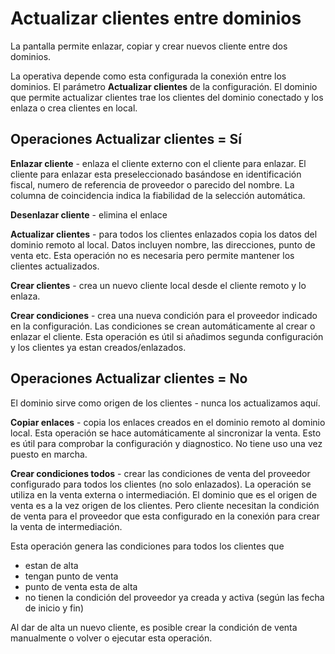 
# Actualizar clientes entre dominios

La pantalla permite enlazar, copiar y crear nuevos cliente entre dos dominios.

La operativa depende como esta configurada la conexión entre los dominios.
El parámetro **Actualizar clientes** de la configuración.
El dominio que permite actualizar clientes trae los clientes del dominio conectado y los enlaza o crea clientes en local.

## Operaciones Actualizar clientes = Sí

**Enlazar cliente** - enlaza el cliente externo con el cliente para enlazar.
El cliente para enlazar esta preseleccionado basándose en identificación fiscal, numero de referencia de proveedor o parecido del nombre.
La columna de coincidencia indica la fiabilidad de la selección automática.

**Desenlazar cliente** - elimina el enlace

**Actualizar clientes** - para todos los clientes enlazados copia los datos del dominio remoto al local. Datos incluyen nombre, las direcciones, punto de venta etc.
Esta operación no es necesaria pero permite mantener los clientes actualizados.

**Crear clientes** - crea un nuevo cliente local desde el cliente remoto y lo enlaza.

**Crear condiciones** - crea una nueva condición para el proveedor indicado en la configuración.
Las condiciones se crean automáticamente al crear o enlazar el cliente.
Esta operación es útil si añadimos segunda configuración y los clientes ya estan creados/enlazados.

## Operaciones Actualizar clientes = No

El dominio sirve como origen de los clientes - nunca los actualizamos aquí.

**Copiar enlaces** - copia los enlaces creados en el dominio remoto al dominio local. Esta operación se hace automáticamente al sincronizar la venta.
Esto es útil para comprobar la configuración y diagnostico. No tiene uso una vez puesto en marcha.

**Crear condiciones todos** - crear las condiciones de venta del proveedor configurado para todos los clientes (no solo enlazados).
La operación se utiliza en la venta externa o intermediación. El dominio que es el origen de venta es a la vez origen de los clientes.
Pero cliente necesitan la condición de venta para el proveedor que esta configurado en la conexión para crear la venta de intermediación.

Esta operación genera las condiciones para todos los clientes que
 * estan de alta
 * tengan punto de venta
 * punto de venta esta de alta
 * no tienen la condición del proveedor ya creada y activa (según las fecha de inicio y fin)

Al dar de alta un nuevo cliente, es posible crear la condición de venta manualmente o volver o ejecutar esta operación.
